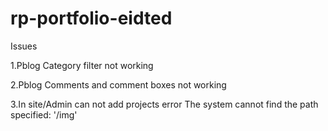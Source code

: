 # rp-portfolio-eidted

Issues

1.Pblog Category filter not working

2.Pblog Comments and comment boxes not working

3.In site/Admin can not add projects error  The system cannot find the path specified: '/img'
